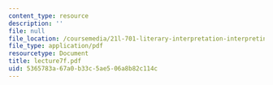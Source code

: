 ```yaml
---
content_type: resource
description: ''
file: null
file_location: /coursemedia/21l-701-literary-interpretation-interpreting-poetry-fall-2003/5365783a67a0b33c5ae506a8b82c114c_lecture7f.pdf
file_type: application/pdf
resourcetype: Document
title: lecture7f.pdf
uid: 5365783a-67a0-b33c-5ae5-06a8b82c114c
---
```

